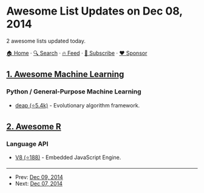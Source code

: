 # Awesome List Updates on Dec 08, 2014

2 awesome lists updated today.

[🏠 Home](/README.md) · [🔍 Search](https://www.trackawesomelist.com/search/) · [🔥 Feed](https://www.trackawesomelist.com/rss.xml) · [📮 Subscribe](https://trackawesomelist.us17.list-manage.com/subscribe?u=d2f0117aa829c83a63ec63c2f&id=36a103854c) · [❤️  Sponsor](https://github.com/sponsors/theowenyoung)



## [1. Awesome Machine Learning](/content/josephmisiti/awesome-machine-learning/README.md)

### Python / General-Purpose Machine Learning

*   [deap (⭐5.4k)](https://github.com/deap/deap) - Evolutionary algorithm framework.

## [2. Awesome R](/content/qinwf/awesome-R/README.md)

### Language API

*   [V8 (⭐188)](https://github.com/jeroenooms/V8) - Embedded JavaScript Engine.

---

- Prev: [Dec 09, 2014](/content/2014/12/09/README.md)
- Next: [Dec 07, 2014](/content/2014/12/07/README.md)